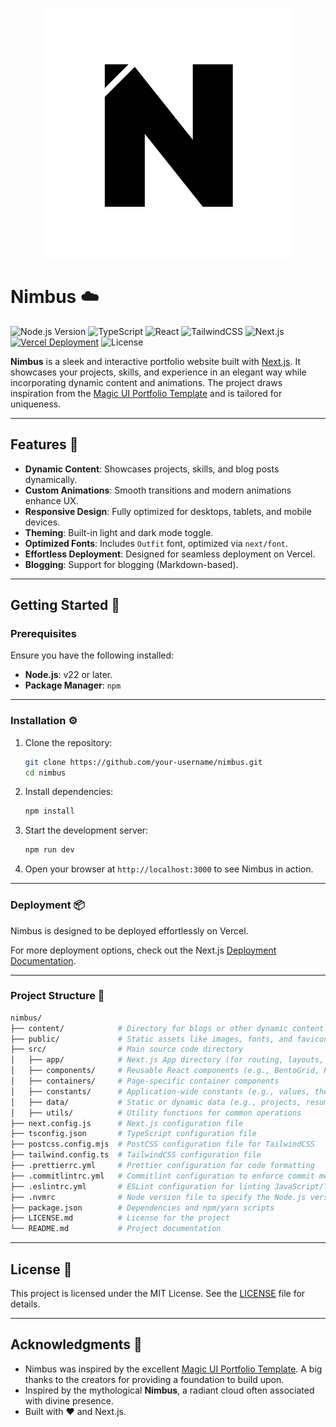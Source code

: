 <p align="center">
  <img src="logo.svg" alt="Logo">
</p>


# Nimbus ☁️

![Node.js Version](https://img.shields.io/badge/Node.js-22%2B-339933?logo=nodedotjs&logoColor=white)
![TypeScript](https://img.shields.io/badge/TypeScript-5%2B-007ACC?logo=typescript&logoColor=white)
![React](https://img.shields.io/badge/React-19%2B-61DAFB?logo=react&logoColor=white)
![TailwindCSS](https://img.shields.io/badge/Tailwind%20CSS-v4%2B-00bcff?logo=tailwind-css&logoColor=white)
![Next.js](https://img.shields.io/badge/Next.js-15%2B-000000?logo=nextdotjs&logoColor=white)
[![Vercel Deployment](https://img.shields.io/badge/Deployed%20on-Vercel-000000?logo=vercel&logoColor=white)](https://vercel.com)
![License](https://img.shields.io/badge/License-MIT-yellow?logo=open-source-initiative&logoColor=white)

**Nimbus** is a sleek and interactive portfolio website built with [Next.js](https://nextjs.org). It showcases your projects, skills, and experience in an elegant way while incorporating dynamic content and animations. The project draws inspiration from the [Magic UI Portfolio Template](https://portfolio-magicui.vercel.app/) and is tailored for uniqueness.

---

## Features 🌟

- **Dynamic Content**: Showcases projects, skills, and blog posts dynamically.
- **Custom Animations**: Smooth transitions and modern animations enhance UX.
- **Responsive Design**: Fully optimized for desktops, tablets, and mobile devices.
- **Theming**: Built-in light and dark mode toggle.
- **Optimized Fonts**: Includes `Outfit` font, optimized via `next/font`.
- **Effortless Deployment**: Designed for seamless deployment on Vercel.
- **Blogging**: Support for blogging (Markdown-based).

---

## Getting Started 🚀

### Prerequisites

Ensure you have the following installed:

- **Node.js**: v22 or later.
- **Package Manager**: `npm`

---

### Installation ⚙️

1. Clone the repository:  

   ```bash
   git clone https://github.com/your-username/nimbus.git
   cd nimbus

2. Install dependencies:

   ```bash
   npm install
   ```

3. Start the development server:

   ```bash
   npm run dev
   ```

4. Open your browser at `http://localhost:3000` to see Nimbus in action.

---

### Deployment 📦

Nimbus is designed to be deployed effortlessly on Vercel.

For more deployment options, check out the Next.js [Deployment Documentation](https://vercel.com/new?utm_medium=default-template&filter=next.js&utm_source=create-next-app&utm_campaign=create-next-app-readme).

---

### Project Structure 📂

```bash
nimbus/
├── content/            # Directory for blogs or other dynamic content
├── public/             # Static assets like images, fonts, and favicon
├── src/                # Main source code directory
│   ├── app/            # Next.js App directory (for routing, layouts, and pages)
│   ├── components/     # Reusable React components (e.g., BentoGrid, ProjectCard)
│   ├── containers/     # Page-specific container components
│   ├── constants/      # Application-wide constants (e.g., values, themes)
│   ├── data/           # Static or dynamic data (e.g., projects, resume info)
│   ├── utils/          # Utility functions for common operations
├── next.config.js      # Next.js configuration file
├── tsconfig.json       # TypeScript configuration file
├── postcss.config.mjs  # PostCSS configuration file for TailwindCSS
├── tailwind.config.ts  # TailwindCSS configuration file
├── .prettierrc.yml     # Prettier configuration for code formatting
├── .commitlintrc.yml   # Commitlint configuration to enforce commit message conventions
├── .eslintrc.yml       # ESLint configuration for linting JavaScript/TypeScript
├── .nvmrc              # Node version file to specify the Node.js version
├── package.json        # Dependencies and npm/yarn scripts
├── LICENSE.md          # License for the project
└── README.md           # Project documentation
```

---

## License 📜

This project is licensed under the MIT License. See the [LICENSE](LICENSE) file for details.

---

## Acknowledgments 🙌

- Nimbus was inspired by the excellent [Magic UI Portfolio Template](https://portfolio-magicui.vercel.app/). A big thanks to the creators for providing a foundation to build upon.
- Inspired by the mythological **Nimbus**, a radiant cloud often associated with divine presence.
- Built with ❤️ and Next.js.
